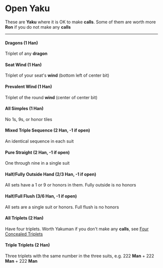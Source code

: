 # Open Yaku

These are **Yaku** where it is OK to make **calls**.  Some of them are worth more **Ron** if you
do not make any **calls**

---

#### Dragons (1 Han)
Triplet of any **dragon**

#### Seat Wind (1 Han)
Triplet of your seat's **wind** (bottom left of center bit)

#### Prevalent Wind (1 Han)
Triplet of the round **wind** (center of center bit)

#### All Simples (1 Han)
No 1s, 9s, or honor tiles

#### Mixed Triple Sequence (2 Han, -1 if open)
An identical sequence in each suit

#### Pure Straight (2 Han, -1 if open)
One through nine in a single suit

#### Half/Fully Outside Hand (2/3 Han, -1 if open)
All sets have a 1 or 9 or honors in them.  Fully outside is no honors

#### Half/Full Flush (3/6 Han, -1 if open)
All sets are a single suit or honors.  Full flush is no honors

#### All Triplets (2 Han)
Have four triplets.  Worth Yakuman if you don't make any **calls**, see
[Four Concealed Triplets](README-lucky-or-difficult-yaku.md)

#### Triple Triplets (2 Han)
Three triplets with the same number in the three suits, e.g. 222 **Man** + 222 **Man** + 222 **Man**

